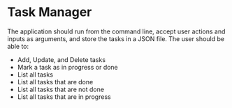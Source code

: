 # Task Manager

The application should run from the command line, accept user actions and inputs 
as arguments, and store the tasks in a JSON file. The user should be able to:  

- Add, Update, and Delete tasks
- Mark a task as in progress or done
- List all tasks
- List all tasks that are done
- List all tasks that are not done
- List all tasks that are in progress
